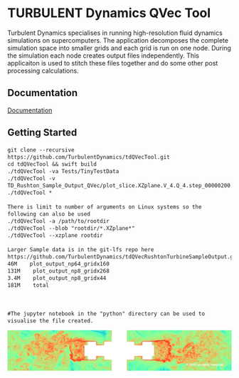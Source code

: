 # TURBULENT Dynamics QVec Tool


Turbulent Dynamics specialises in running high-resolution fluid dynamics simulations on supercomputers.  The application decomposes the complete simulation space into smaller grids and each grid is run on one node.  During the simulation each node creates output files independently.  This applicaiton is used to stitch these files together and do some other post processing calculations.

## Documentation
[Documentation](https://turbulentdynamics.github.io/tdQVecTool/)


## Getting Started
```
git clone --recursive https://github.com/TurbulentDynamics/tdQVecTool.git
cd tdQVecTool && swift build
./tdQVecTool -va Tests/TinyTestData 
./tdQVecTool -v TD_Rushton_Sample_Output_QVec/plot_slice.XZplane.V_4.Q_4.step_00000200.cut_70 
./tdQVecTool *

There is limit to number of arguments on Linux systems so the following can also be used
./tdQVecTool -a /path/to/rootdir
./tdQVecTool --blob "rootdir/*.XZplane*"
./tdQVecTool --xzplane rootdir

Larger Sample data is in the git-lfs repo here https://github.com/TurbulentDynamics/tdQVecRushtonTurbineSampleOutput.git
46M    plot_output_np64_gridx160
131M    plot_output_np8_gridx268
3.4M    plot_output_np8_gridx44
181M    total



#The jupyter notebook in the "python" directory can be used to visualise the file created.
```


![Impeller Vorticity](docs/Impeller_Vorticity.jpg)
